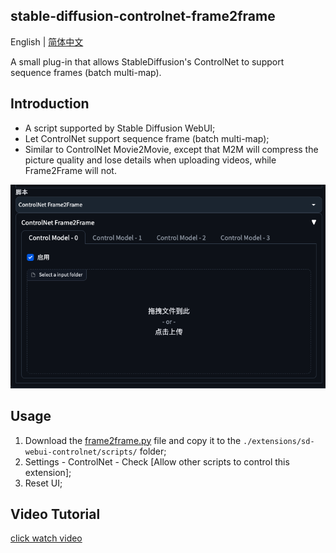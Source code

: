 ## stable-diffusion-controlnet-frame2frame

English | [简体中文](./README.md)

A small plug-in that allows StableDiffusion's ControlNet to support sequence frames (batch multi-map).

## Introduction

- A script supported by Stable Diffusion WebUI;
- Let ControlNet support sequence frame (batch multi-map);
- Similar to ControlNet Movie2Movie, except that M2M will compress the picture quality and lose details when uploading videos, while Frame2Frame will not.

![](./image/screenshot.png)

## Usage

1. Download the [frame2frame.py](./frame2frame.py) file and copy it to the `./extensions/sd-webui-controlnet/scripts/` folder;
2. Settings - ControlNet - Check [Allow other scripts to control this extension];
3. Reset UI;

## Video Tutorial

[click watch video](https://sales.ws.126.net/minisite/2023/0510/1683706144_f2f.mp4)